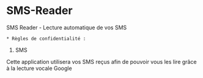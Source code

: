 # SMS-Reader
SMS Reader - Lecture automatique de vos SMS

    * Règles de confidentialité : 

  1. SMS

Cette application utilisera vos SMS reçus afin de pouvoir vous les lire grâce à la lecture vocale Google
